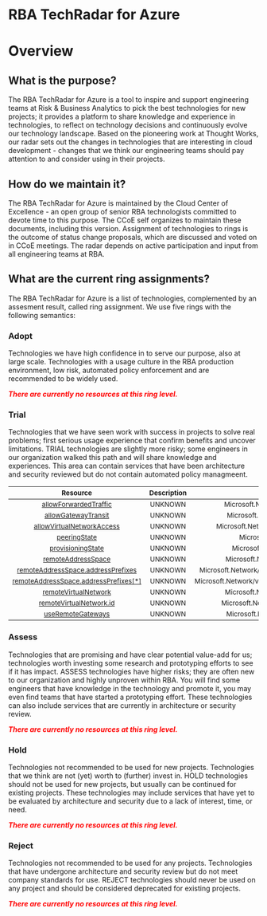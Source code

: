 
RBA TechRadar for Azure
=======================

# Overview

## What is the purpose?


The RBA TechRadar for Azure is a tool to inspire and support engineering teams at Risk & Business Analytics to pick the best technologies for new projects; it provides a platform to share knowledge and experience in technologies, to reflect on technology decisions and continuously evolve our technology landscape.  Based on the pioneering work at Thought Works, our radar sets out the changes in technologies that are interesting in cloud development - changes that we think our engineering teams should pay attention to and consider using in their projects.
## How do we maintain it?


The RBA TechRadar for Azure is maintained by the Cloud Center of Excellence - an open group of senior RBA technologists committed to devote time to this purpose.  The CCoE self organizes to maintain these documents, including this version.  Assignment of technologies to rings is the outcome of status change proposals, which are discussed and voted on in CCoE meetings.  The radar depends on active participation and input from all engineering teams at RBA.
## What are the current ring assignments?


The RBA TechRadar for Azure is a list of technologies, complemented by an assesment result, called ring assignment.  We use five rings with the following semantics:
### Adopt


Technologies we have high confidence in to serve our purpose, also at large scale.  Technologies with a usage culture in the RBA production environment, low risk, automated policy enforcement and are recommended to be widely used.  
  
***<font color="red"> There are currently no resources at this ring level. </font>***
### Trial


Technologies that we have seen work with success in projects to solve real problems;  first serious usage experience that confirm benefits and uncover limitations.  TRIAL technologies are slightly more risky; some engineers in our organization walked this path and will share knowledge and experiences.  This area can contain services that have been architecture and security reviewed but do not contain automated policy managmeent.  

|<sub>Resource</sub>|<sub>Description</sub>|<sub>Path</sub>|<sub>Status</sub>|
| :---: | :---: | :---: | :---: |
|<sub>[allowForwardedTraffic](https://github.com/openrba/python-azure-techradar/tree/master/Microsoft.Network/virtualNetworks/virtualNetworkPeerings/allowForwardedTraffic)</sub>|<sub>UNKNOWN</sub>|<sub>Microsoft.Network/virtualNetworks/virtualNetworkPeerings/allowForwardedTraffic</sub>|<sub>TRIAL</sub>|
|<sub>[allowGatewayTransit](https://github.com/openrba/python-azure-techradar/tree/master/Microsoft.Network/virtualNetworks/virtualNetworkPeerings/allowGatewayTransit)</sub>|<sub>UNKNOWN</sub>|<sub>Microsoft.Network/virtualNetworks/virtualNetworkPeerings/allowGatewayTransit</sub>|<sub>TRIAL</sub>|
|<sub>[allowVirtualNetworkAccess](https://github.com/openrba/python-azure-techradar/tree/master/Microsoft.Network/virtualNetworks/virtualNetworkPeerings/allowVirtualNetworkAccess)</sub>|<sub>UNKNOWN</sub>|<sub>Microsoft.Network/virtualNetworks/virtualNetworkPeerings/allowVirtualNetworkAccess</sub>|<sub>TRIAL</sub>|
|<sub>[peeringState](https://github.com/openrba/python-azure-techradar/tree/master/Microsoft.Network/virtualNetworks/virtualNetworkPeerings/peeringState)</sub>|<sub>UNKNOWN</sub>|<sub>Microsoft.Network/virtualNetworks/virtualNetworkPeerings/peeringState</sub>|<sub>TRIAL</sub>|
|<sub>[provisioningState](https://github.com/openrba/python-azure-techradar/tree/master/Microsoft.Network/virtualNetworks/virtualNetworkPeerings/provisioningState)</sub>|<sub>UNKNOWN</sub>|<sub>Microsoft.Network/virtualNetworks/virtualNetworkPeerings/provisioningState</sub>|<sub>TRIAL</sub>|
|<sub>[remoteAddressSpace](https://github.com/openrba/python-azure-techradar/tree/master/Microsoft.Network/virtualNetworks/virtualNetworkPeerings/remoteAddressSpace)</sub>|<sub>UNKNOWN</sub>|<sub>Microsoft.Network/virtualNetworks/virtualNetworkPeerings/remoteAddressSpace</sub>|<sub>TRIAL</sub>|
|<sub>[remoteAddressSpace.addressPrefixes](https://github.com/openrba/python-azure-techradar/tree/master/Microsoft.Network/virtualNetworks/virtualNetworkPeerings/remoteAddressSpace.addressPrefixes)</sub>|<sub>UNKNOWN</sub>|<sub>Microsoft.Network/virtualNetworks/virtualNetworkPeerings/remoteAddressSpace.addressPrefixes</sub>|<sub>TRIAL</sub>|
|<sub>[remoteAddressSpace.addressPrefixes[*]](https://github.com/openrba/python-azure-techradar/tree/master/Microsoft.Network/virtualNetworks/virtualNetworkPeerings/remoteAddressSpace.addressPrefixes[*])</sub>|<sub>UNKNOWN</sub>|<sub>Microsoft.Network/virtualNetworks/virtualNetworkPeerings/remoteAddressSpace.addressPrefixes[*]</sub>|<sub>TRIAL</sub>|
|<sub>[remoteVirtualNetwork](https://github.com/openrba/python-azure-techradar/tree/master/Microsoft.Network/virtualNetworks/virtualNetworkPeerings/remoteVirtualNetwork)</sub>|<sub>UNKNOWN</sub>|<sub>Microsoft.Network/virtualNetworks/virtualNetworkPeerings/remoteVirtualNetwork</sub>|<sub>TRIAL</sub>|
|<sub>[remoteVirtualNetwork.id](https://github.com/openrba/python-azure-techradar/tree/master/Microsoft.Network/virtualNetworks/virtualNetworkPeerings/remoteVirtualNetwork.id)</sub>|<sub>UNKNOWN</sub>|<sub>Microsoft.Network/virtualNetworks/virtualNetworkPeerings/remoteVirtualNetwork.id</sub>|<sub>TRIAL</sub>|
|<sub>[useRemoteGateways](https://github.com/openrba/python-azure-techradar/tree/master/Microsoft.Network/virtualNetworks/virtualNetworkPeerings/useRemoteGateways)</sub>|<sub>UNKNOWN</sub>|<sub>Microsoft.Network/virtualNetworks/virtualNetworkPeerings/useRemoteGateways</sub>|<sub>TRIAL</sub>|

### Assess


Technologies that are promising and have clear potential value-add for us; technologies worth investing some research and prototyping efforts to see if it has impact.  ASSESS technologies have higher risks;  they are often new to our organization and highly unproven within RBA.  You will find some engineers that have knowledge in the technology and promote it, you may even find teams that have started a prototyping effort.  These technologies can also include services that are currently in architecture or security review.  
  
***<font color="red"> There are currently no resources at this ring level. </font>***
### Hold


Technologies not recommended to be used for new projects. Technologies that we think are not (yet) worth to (further) invest in.  HOLD technologies should not be used for new projects, but usually can be continued for existing projects.  These technologies may include services that have yet to be evaluated by architecture and security due to a lack of interest, time, or need.  
  
***<font color="red"> There are currently no resources at this ring level. </font>***
### Reject


Technologies not recommended to be used for any projects. Technologies that have undergone architecture and security review but do not meet company standards for use.  REJECT technologies should never be used on any project and should be considered deprecated for existing projects.  
  
***<font color="red"> There are currently no resources at this ring level. </font>***